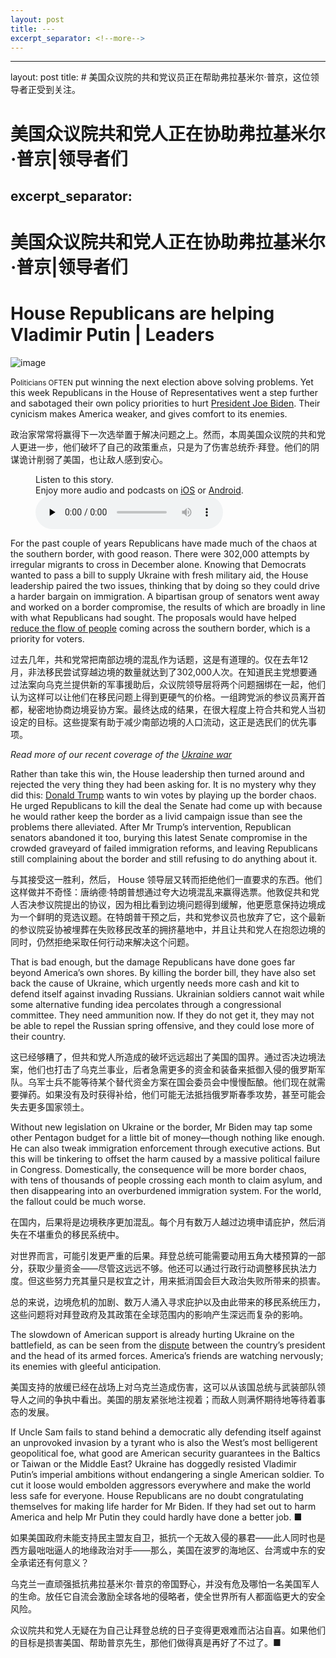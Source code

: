 ```yaml
---
layout: post
title: ---
excerpt_separator: <!--more-->
---
```



<!--more-->

---
layout: post
title: # 美国众议院的共和党议员正在帮助弗拉基米尔·普京，这位领导者正受到关注。


# 美国众议院共和党人正在协助弗拉基米尔·普京|领导者们
excerpt_separator: <!--more-->
---


<!--more-->

# 美国众议院共和党人正在协助弗拉基米尔·普京|领导者们


# House Republicans are helping Vladimir Putin | Leaders

![image](https://images.weserv.nl/?url=www.economist.com/img/b/1280/720/90/media-assets/image/20240210_LDD003.jpg)

<div></div><p><span>P</span><small>oliticians OFTEN</small> put winning the next election above solving problems. Yet this week Republicans in the House of Representatives went a step further and sabotaged their own policy priorities to hurt <a href="https://www.economist.com/finance-and-economics/2024/01/30/bidenomics-is-an-unfinished-revolution-what-would-four-more-years-mean">President Joe Biden</a>. Their cynicism makes America weaker, and gives comfort to its enemies.</p>

政治家常常将赢得下一次选举置于解决问题之上。然而，本周美国众议院的共和党人更进一步，他们破坏了自己的政策重点，只是为了伤害总统乔·拜登。他们的阴谋诡计削弱了美国，也让敌人感到安心。


<div><figure><div><figcaption>Listen to this story.</figcaption> <span>Enjoy more audio and podcasts on<!-- --> <a href="https://www.economist.comhttps://economist-app.onelink.me/d2eC/bed1b25" id="audio-ios-cta" rel="noreferrer" target="_blank">iOS</a> <!-- -->or<!-- --> <a href="https://www.economist.comhttps://economist-app.onelink.me/d2eC/7f3c199" id="audio-android-cta" rel="noreferrer" target="_blank">Android</a>.</span></div><audio controls="" id="audio-player" preload="none" src="https://www.economist.com/media-assets/audio/007%20Leaders%20-%20America_s%20Congress-853872430f032c2b2dea3f238d458062.mp3" title="House Republicans are helping Vladimir Putin"><p>Your browser does not support the &lt;audio&gt; element.</p></audio><div><div></div></div></figure></div><p>For the past couple of years Republicans have made much of the chaos at the southern border, with good reason. There were 302,000 attempts by irregular migrants to cross in December alone. Knowing that Democrats wanted to pass a bill to supply Ukraine with fresh military aid, the House leadership paired the two issues, thinking that by doing so they could drive a harder bargain on immigration. A bipartisan group of senators went away and worked on a border compromise, the results of which are broadly in line with what Republicans had sought. The proposals would have helped <a href="https://www.economist.com/united-states/2024/02/06/what-the-death-of-americas-border-bill-says-about-toxic-congressional-politics">reduce the flow of people</a> coming across the southern border, which is a priority for voters.</p>

过去几年，共和党常把南部边境的混乱作为话题，这是有道理的。仅在去年12月，非法移民尝试穿越边境的数量就达到了302,000人次。在知道民主党想要通过法案向乌克兰提供新的军事援助后，众议院领导层将两个问题捆绑在一起，他们认为这样可以让他们在移民问题上得到更硬气的价格。一组跨党派的参议员离开首都，秘密地协商边境妥协方案。最终达成的结果，在很大程度上符合共和党人当初设定的目标。这些提案有助于减少南部边境的人口流动，这正是选民们的优先事项。


<div><div><div id="econ-1"></div></div></div><aside><p><i>Read more of our recent coverage of the <a href="https://www.economist.com/ukraine-crisis">Ukraine war</a></i></p></aside><p>Rather than take this win, the House leadership then turned around and rejected the very thing they had been asking for. It is no mystery why they did this: <a href="https://www.economist.com/graphic-detail/2024/02/01/donald-trumps-legal-fees-are-draining-his-campaign-funds">Donald Trump</a> wants to win votes by playing up the border chaos. He urged Republicans to kill the deal the Senate had come up with because he would rather keep the border as a livid campaign issue than see the problems there alleviated. After Mr Trump’s intervention, Republican senators abandoned it too, burying this latest Senate compromise in the crowded graveyard of failed immigration reforms, and leaving Republicans still complaining about the border and still refusing to do anything about it.</p>

与其接受这一胜利，然后， House 领导层又转而拒绝他们一直要求的东西。他们这样做并不奇怪：唐纳德·特朗普想通过夸大边境混乱来赢得选票。他敦促共和党人否决参议院提出的协议，因为相比看到边境问题得到缓解，他更愿意保持边境成为一个鲜明的竞选议题。在特朗普干预之后，共和党参议员也放弃了它，这个最新的参议院妥协被埋葬在失败移民改革的拥挤墓地中，并且让共和党人在抱怨边境的同时，仍然拒绝采取任何行动来解决这个问题。


<p>That is bad enough, but the damage Republicans have done goes far beyond America’s own shores. By killing the border bill, they have also set back the cause of Ukraine, which urgently needs more cash and kit to defend itself against invading Russians. Ukrainian soldiers cannot wait while some alternative funding idea percolates through a congressional committee. They need ammunition now. If they do not get it, they may not be able to repel the Russian spring offensive, and they could lose more of their country.</p>

这已经够糟了，但共和党人所造成的破坏远远超出了美国的国界。通过否决边境法案，他们也打击了乌克兰事业，后者急需更多的资金和装备来抵御入侵的俄罗斯军队。乌军士兵不能等待某个替代资金方案在国会委员会中慢慢酝酿。他们现在就需要弹药。如果没有及时获得补给，他们可能无法抵挡俄罗斯春季攻势，甚至可能会失去更多国家领土。


<p>Without new legislation on Ukraine or the border, Mr Biden may tap some other Pentagon budget for a little bit of money—though nothing like enough. He can also tweak immigration enforcement through executive actions. But this will be tinkering to offset the harm caused by a massive political failure in Congress. Domestically, the consequence will be more border chaos, with tens of thousands of people crossing each month to claim asylum, and then disappearing into an overburdened immigration system. For the world, the fallout could be much worse. </p>

在国内，后果将是边境秩序更加混乱。每个月有数万人越过边境申请庇护，然后消失在不堪重负的移民系统中。

对世界而言，可能引发更严重的后果。拜登总统可能需要动用五角大楼预算的一部分，获取少量资金——尽管这远远不够。他还可以通过行政行动调整移民执法力度。但这些努力充其量只是权宜之计，用来抵消国会巨大政治失败所带来的损害。

总的来说，边境危机的加剧、数万人涌入寻求庇护以及由此带来的移民系统压力，这些问题将对拜登政府及其政策在全球范围内的影响产生深远而复杂的影响。


<div><div><div id="econ-2"></div></div></div><p>The slowdown of American support is already hurting Ukraine on the battlefield, as can be seen from the <a href="https://www.economist.com/europe/2024/01/30/the-feud-between-ukraines-president-and-army-chief-boils-over">dispute</a> between the country’s president and the head of its armed forces. America’s friends are watching nervously; its enemies with gleeful anticipation. </p>

美国支持的放缓已经在战场上对乌克兰造成伤害，这可以从该国总统与武装部队领导人之间的争执中看出。美国的朋友紧张地注视着；而敌人则满怀期待地等待着事态的发展。


<p>If Uncle Sam fails to stand behind a democratic ally defending itself against an unprovoked invasion by a tyrant who is also the West’s most belligerent geopolitical foe, what good are American security guarantees in the Baltics or Taiwan or the Middle East? Ukraine has doggedly resisted Vladimir Putin’s imperial ambitions without endangering a single American soldier. To cut it loose would embolden aggressors everywhere and make the world less safe for everyone. House Republicans are no doubt congratulating themselves for making life harder for Mr Biden. If they had set out to harm America and help Mr Putin they could hardly have done a better job. <span>■</span></p>

如果美国政府未能支持民主盟友自卫，抵抗一个无故入侵的暴君——此人同时也是西方最咄咄逼人的地缘政治对手——那么，美国在波罗的海地区、台湾或中东的安全承诺还有何意义？

乌克兰一直顽强抵抗弗拉基米尔·普京的帝国野心，并没有危及哪怕一名美国军人的生命。放任它自流会激励全球各地的侵略者，使全世界所有人都面临更大的安全风险。

众议院共和党人无疑在为自己让拜登总统的日子变得更艰难而沾沾自喜。如果他们的目标是损害美国、帮助普京先生，那他们做得真是再好了不过了。■

